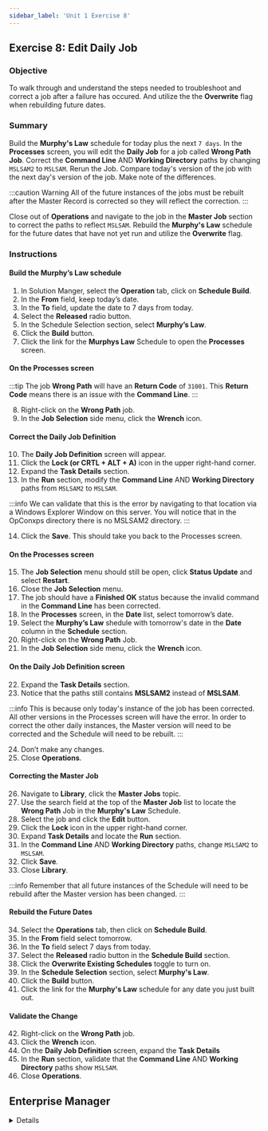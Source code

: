 ```yaml
---
sidebar_label: 'Unit 1 Exercise 8'
---
```


## Exercise 8: Edit Daily Job

### Objective

To walk through and understand the steps needed to troubleshoot and correct a job after a failure has occured. And utilize the the **Overwrite** flag when rebuilding future dates.

### Summary

Build the **Murphy's Law** schedule for today plus the next ```7 days```. In the **Processes** screen, you will edit the **Daily Job** for a job called **Wrong Path Job**. Correct the **Command Line** AND **Working Directory** paths by changing ```MSLSAM2``` to ```MSLSAM```. Rerun the Job. Compare today's version of the job with the next day's version of the job. Make note of the differences.

:::caution Warning
All of the future instances of the jobs must be rebuilt after the Master Record is corrected so they will reflect the correction.
:::

Close out of **Operations** and navigate to the job in the **Master Job** section to correct the paths to reflect ```MSLSAM```. Rebuild the **Murphy's Law** schedule for the future dates that have not yet run and utilize the **Overwrite** flag.

### Instructions

#### Build the Murphy’s Law schedule
1.	In Solution Manger, select the **Operation** tab, click on **Schedule Build**. 
2.	In the **From** field, keep today’s date.
3.	In the **To** field, update the date to 7 days from today.
4.	Select the **Released** radio button.
5.	In the Schedule Selection section, select **Murphy’s Law**.
6.	Click the **Build** button.
7.	Click the link for the **Murphys Law** Schedule to open the **Processes** screen.

#### On the Processes screen
:::tip
The job **Wrong Path** will have an **Return Code** of ```31001```. This **Return Code** means there is an issue with the **Command Line**.
:::

8.	Right-click on the **Wrong Path** job.
9.	In the **Job Selection** side menu, click the **Wrench** icon.

#### Correct the Daily Job Definition
10.	The **Daily Job Definition** screen will appear.
11. Click the **Lock (or CRTL + ALT + A)** icon in the upper right-hand corner.
12. Expand the **Task Details** section.
13.	In the **Run** section, modify the **Command Line** AND **Working Directory** paths from ```MSLSAM2``` to ```MSLSAM```.

:::info
We can validate that this is the error by navigating to that location via a Windows Explorer Window on this server. You will notice that in the OpConxps directory there is no MSLSAM2 directory.
:::

14.	Click the **Save**. This should take you back to the Processes screen.

#### On the Processes screen
15.	The **Job Selection** menu should still be open, click **Status Update** and select **Restart**.
16. Close the **Job Selection** menu.
17.	The job should have a **Finished OK** status because the invalid command in the **Command Line** has been corrected.
18.	In the **Processes** screen, in the **Date** list, select tomorrow’s date. 
19.	Select the **Murphy’s Law** shedule with tomorrow's date in the **Date** column in the **Schedule** section.
20.	Right-click on the **Wrong Path** Job.
21. In the **Job Selection** side menu, click the **Wrench** icon.

#### On the Daily Job Definition screen
22. Expand the **Task Details** section.
23.	Notice that the paths still contains **MSLSAM2** instead of **MSLSAM**.

:::info
This is because only today's instance of the job has been corrected. All other versions in the Processes screen will have the error. In order to correct the other daily instances, the Master version will need to be corrected and the Schedule will need to be rebuilt.
:::

24. Don’t make any changes.
25. Close **Operations**.

#### Correcting the Master Job
26. Navigate to **Library**, click the **Master Jobs** topic.
27. Use the search field at the top of the **Master Job** list to locate the **Wrong Path** Job in the **Murphy's Law** Schedule.
28. Select the job and click the **Edit** button.
29. Click the **Lock** icon in the upper right-hand corner.
30. Expand **Task Details** and locate the **Run** section.
31. In the **Command Line** AND **Working Directory** paths, change ```MSLSAM2``` to ```MSLSAM```.
32. Click **Save**.
33. Close **Library**.

:::info
Remember that all future instances of the Schedule will need to be rebuild after the Master version has been changed. 
:::

#### Rebuild the Future Dates
34.	Select the **Operations** tab, then click on **Schedule Build**. 
35.	In the **From** field select tomorrow.
36. In the **To** field select 7 days from today.
37. Select the **Released** radio button in the **Schedule Build** section. 
38. Click the **Overwrite Existing Schedules** toggle to turn on.
39.	In the **Schedule Selection** section, select **Murphy's Law**.
40.	Click the **Build** button.
41. Click the link for the **Murphy's Law** schedule for any date you just built out.

#### Validate the Change
42. Right-click on the **Wrong Path** job.
43. Click the **Wrench** icon.
44. On the **Daily Job Definition** screen, expand the **Task Details**
45. In the **Run** section, validate that the **Command Line** AND **Working Directory** paths show ```MSLSAM```.
46. Close **Operations**.


## Enterprise Manager

<details>

:::tip [Walkthrough Video - Unit 1 Exercise 8](../static/videobasic/U1E8.mp4)

:::

#### Build the **Murphy’s Law** schedule.
1.	Under the **Operation** topic, double click on **Schedule Build**. 
2.	In the **Schedule Selection** section, select **Murphy’s Law** to build.
3.	In the **Start** field, keep today’s date.
4.	In the **Stop** field, update the date to 7 days from today.
5.	Click the **Build** button.
6. In the **Build Properties** window, select **Released** for today and the future dates.
7.	Click OK.
8.	Close the **Build Schedules** screen.

#### On the Matrix
9.	Under the **Operation** topic, double click on **Matrix**. 
10.	Select today's date in the **Calendar**.
11.	Select the **Murphy’s Law** Schedule.
12.	Right-click on the **Wrong Path Job**
13.	Select **Maintenance** > **Edit Daily Job** 
14.	The Job Daily screen will appear.

#### Correcting and restarting the Job
15.	In the **Windows Definiton** section, modify the **Command Line** AND **Working Directory** paths from ```MSLSAM2``` to ```MSLSAM```.
16.	Click the **Save** button on the Job Daily toolbar. 
17.	Click the **Save Job Definition to Master** button and confirm the action in the pop-up window.

:::info Note
This button will push changes made in the **Windows Definition** section back to the Job Master.
:::

18.	Close the Job Daily screen.
19.	Right-click on the **Wrong Path** job and select **Restart**.
20.	Enter a comment and click **OK**.
21.	The job should complete with a **Finished OK** status because you corrected the invalid command in the **Command Line**.

#### Checking Future Dates
22. In the **Calendar** on the **Matrix** screen, select tomorrow's date.
23.	Select **Murphy’s Law** Schedule.
24.	Right-click on **Wrong Path** job
25.	Select **Maintenance** > **Edit Daily Job** 
26.	The **Job Daily** screen will appear.
27.	Notice that the path still contains ```MSLSAM2``` instead of ```MSLSAM```.

:::info
Remember that you need to rebuild all copies of the Daily Tables when the Master Record is changed. 
:::

28. Don’t make any changes, close the **Job Daily (Wrong Path)** tab.

#### Rebuild the Future Dates
29.	Under the **Operation** topic, double click on **Schedule Build**. 
30.	In the **Schedule Selection** section, select **Murphy’s Law** to build.
31.	In the **Start** field, select tomorrow's date.
32.	In the **Stop** field, update the date to 7 days from today.
33. Check the **Overwrite existing schedules** box.
34.	Click the **Build** button.
35. In the **Build Properties** window, select **Released**.
36.	Click **OK**.
37.	Close the **Build Schedules** screen.

#### Validate the Change
38. In the **Matrix**, select a date in the future.
39. Select the **Murphy's Law** schedule.
40. Right-click on the **Wrong Path** job.
41. Select **Maintenance** > **Edit Daily Job** 
42. On the **Daily Job Definition** screen, validate that the **Command Line** AND **Working Directory** paths show ```MSLSAM```.
43. Close **Job Daily** screen.

</details>
